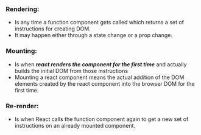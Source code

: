 ### Rendering:
- Is any time a function component gets called which returns a set of instructions for creating DOM.
- It may happen either through a state change or a prop change.

### Mounting:
- Is when ***react renders the component for the first time*** and actually builds the initial DOM from those instructions
- Mounting a react component means the actual addition of the DOM elements created by the react component into the browser DOM for the first time.

### Re-render:
- Is when React calls the function component again to get a new set of instructions on an already mounted component.